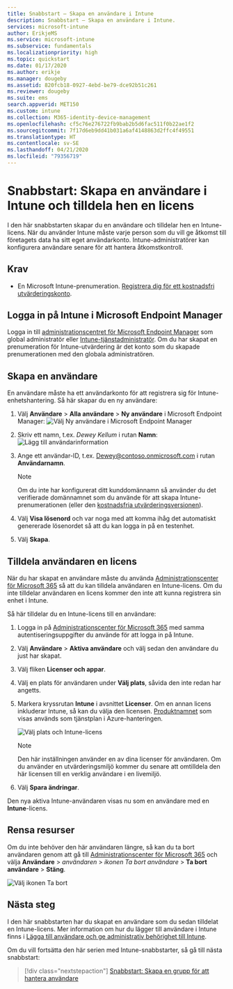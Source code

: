 ```yaml
---
title: Snabbstart – Skapa en användare i Intune
description: Snabbstart – Skapa en användare i Intune.
services: microsoft-intune
author: ErikjeMS
ms.service: microsoft-intune
ms.subservice: fundamentals
ms.localizationpriority: high
ms.topic: quickstart
ms.date: 01/17/2020
ms.author: erikje
ms.manager: dougeby
ms.assetid: 820fcb18-0927-4ebd-be79-dce92b51c261
ms.reviewer: dougeby
ms.suite: ems
search.appverid: MET150
ms.custom: intune
ms.collection: M365-identity-device-management
ms.openlocfilehash: cf5c76e276722fb9bab2b5d6fac511f0b22ae1f2
ms.sourcegitcommit: 7f17d6eb9dd41b031a6af4148863d2ffc4f49551
ms.translationtype: HT
ms.contentlocale: sv-SE
ms.lasthandoff: 04/21/2020
ms.locfileid: "79356719"
---
```

# <a name="quickstart-create-a-user-in-intune-and-assign-the-user-a-license"></a>Snabbstart: Skapa en användare i Intune och tilldela hen en licens

I den här snabbstarten skapar du en användare och tilldelar hen en Intune-licens. När du använder Intune måste varje person som du vill ge åtkomst till företagets data ha sitt eget användarkonto. Intune-administratörer kan konfigurera användare senare för att hantera åtkomstkontroll.

## <a name="prerequisites"></a>Krav

- En Microsoft Intune-prenumeration. [Registrera dig för ett kostnadsfri utvärderingskonto](../fundamentals/free-trial-sign-up.md).

## <a name="sign-in-to-intune-in-microsoft-endpoint-manager"></a>Logga in på Intune i Microsoft Endpoint Manager

Logga in till [administrationscentret för Microsoft Endpoint Manager](https://go.microsoft.com/fwlink/?linkid=2109431) som global administratör eller [Intune-tjänstadministratör](users-add.md#types-of-administrators). Om du har skapat en prenumeration för Intune-utvärdering är det konto som du skapade prenumerationen med den globala administratören.

## <a name="create-a-user"></a>Skapa en användare

En användare måste ha ett användarkonto för att registrera sig för Intune-enhetshantering. Så här skapar du en ny användare:

1. Välj **Användare** > **Alla användare** > **Ny användare** i Microsoft Endpoint Manager:  ![Välj Ny användare i Microsoft Endpoint Manager](./media/quickstart-create-user/create-user.png)
2. Skriv ett namn, t.ex. *Dewey Kellum* i rutan **Namn**:  ![Lägg till användarinformation](./media/quickstart-create-user/create-user-02.png)
3. Ange ett användar-ID, t.ex. Dewey@contoso.onmicrosoft.com i rutan **Användarnamn**.

    > [!NOTE]
    > Om du inte har konfigurerat ditt kunddomännamn så använder du det verifierade domännamnet som du använde för att skapa Intune-prenumerationen (eller den [kostnadsfria utvärderingsversionen](free-trial-sign-up.md#sign-up-for-a-microsoft-intune-free-trial)). 

4. Välj **Visa lösenord** och var noga med att komma ihåg det automatiskt genererade lösenordet så att du kan logga in på en testenhet.
5. Välj **Skapa**.

## <a name="assign-a-license-to-the-user"></a>Tilldela användaren en licens

När du har skapat en användare måste du använda [Administrationscenter för Microsoft 365](https://go.microsoft.com/fwlink/p/?LinkId=698854) så att du kan tilldela användaren en Intune-licens. Om du inte tilldelar användaren en licens kommer den inte att kunna registrera sin enhet i Intune.

Så här tilldelar du en Intune-licens till en användare:

1. Logga in på [Administrationscenter för Microsoft 365](https://go.microsoft.com/fwlink/p/?LinkId=698854) med samma autentiseringsuppgifter du använde för att logga in på Intune.
2. Välj **Användare** > **Aktiva användare** och välj sedan den användare du just har skapat.
3. Välj fliken **Licenser och appar**.
4. Välj en plats för användaren under **Välj plats**, såvida den inte redan har angetts.
2. Markera kryssrutan **Intune** i avsnittet **Licenser**. Om en annan licens inkluderar Intune, så kan du välja den licensen. [Produktnamnet](https://docs.microsoft.com/azure/active-directory/users-groups-roles/licensing-service-plan-reference) som visas används som tjänstplan i Azure-hanteringen.

    ![Välj plats och Intune-licens](./media/quickstart-create-user/create-user-03.png)

   > [!NOTE]
   > Den här inställningen använder en av dina licenser för användaren. Om du använder en utvärderingsmiljö kommer du senare att omtilldela den här licensen till en verklig användare i en livemiljö.

6. Välj **Spara ändringar**.

Den nya aktiva Intune-användaren visas nu som en användare med en **Intune**-licens.

## <a name="clean-up-resources"></a>Rensa resurser

Om du inte behöver den här användaren längre, så kan du ta bort användaren genom att gå till [Administrationscenter för Microsoft 365](https://go.microsoft.com/fwlink/p/?LinkId=698854) och välja **Användare** > *användaren* > *ikonen Ta bort användare* > **Ta bort användare** > **Stäng**.

   ![Välj ikonen Ta bort](./media/quickstart-create-user/create-user-04.png)

## <a name="next-steps"></a>Nästa steg

I den här snabbstarten har du skapat en användare som du sedan tilldelat en Intune-licens. Mer information om hur du lägger till användare i Intune finns i [Lägga till användare och ge administrativ behörighet till Intune](users-add.md).

Om du vill fortsätta den här serien med Intune-snabbstarter, så gå till nästa snabbstart:

> [!div class="nextstepaction"]
> [Snabbstart: Skapa en grupp för att hantera användare](quickstart-create-group.md)
